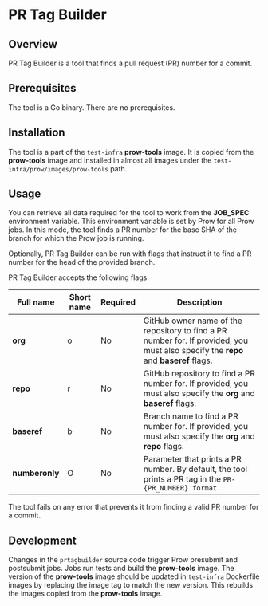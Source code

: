 # PR Tag Builder

## Overview

PR Tag Builder is a tool that finds a pull request (PR) number for a commit.

## Prerequisites

The tool is a Go binary. There are no prerequisites.

## Installation

The tool is a part of the `test-infra` **prow-tools** image. It is copied from the **prow-tools** image and installed in almost all images under the `test-infra/prow/images/prow-tools` path.

## Usage

You can retrieve all data required for the tool to work from the **JOB_SPEC** environment variable. This environment variable is set by Prow for all Prow jobs. In this mode, the tool finds a PR number for the base SHA of the branch for which the Prow job is running.

Optionally, PR Tag Builder can be run with flags that instruct it to find a PR number for the head of the provided branch.

PR Tag Builder accepts the following flags:

| Full name | Short name | Required | Description |
|----------------|------------|----------|-------------|
| **org** | o | No | GitHub owner name of the repository to find a PR number for. If provided, you must also specify the **repo** and **baseref** flags. |
| **repo** | r | No | GitHub repository to find a PR number for. If provided, you must also specify the **org** and **baseref** flags. |
| **baseref** | b | No | Branch name to find a PR number for. If provided, you must also specify the **org** and **repo** flags. |
| **numberonly** | O | No | Parameter that prints a PR number. By default, the tool prints a PR tag in the `PR-{PR_NUMBER} format.` |

The tool fails on any error that prevents it from finding a valid PR number for a commit.

## Development

Changes in the `prtagbuilder` source code trigger Prow presubmit and postsubmit jobs. Jobs run tests and build the **prow-tools** image. The version of the **prow-tools** image should be updated in `test-infra` Dockerfile images by replacing the image tag to match the new version. This rebuilds the images copied from the **prow-tools** image.
